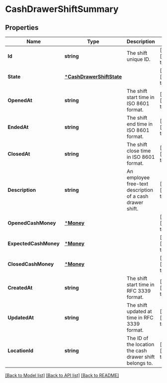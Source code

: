 # CashDrawerShiftSummary

## Properties
Name | Type | Description | Notes
------------ | ------------- | ------------- | -------------
**Id** | **string** | The shift unique ID. | [optional] [default to null]
**State** | [***CashDrawerShiftState**](CashDrawerShiftState.md) |  | [optional] [default to null]
**OpenedAt** | **string** | The shift start time in ISO 8601 format. | [optional] [default to null]
**EndedAt** | **string** | The shift end time in ISO 8601 format. | [optional] [default to null]
**ClosedAt** | **string** | The shift close time in ISO 8601 format. | [optional] [default to null]
**Description** | **string** | An employee free-text description of a cash drawer shift. | [optional] [default to null]
**OpenedCashMoney** | [***Money**](Money.md) |  | [optional] [default to null]
**ExpectedCashMoney** | [***Money**](Money.md) |  | [optional] [default to null]
**ClosedCashMoney** | [***Money**](Money.md) |  | [optional] [default to null]
**CreatedAt** | **string** | The shift start time in RFC 3339 format. | [optional] [default to null]
**UpdatedAt** | **string** | The shift updated at time in RFC 3339 format. | [optional] [default to null]
**LocationId** | **string** | The ID of the location the cash drawer shift belongs to. | [optional] [default to null]

[[Back to Model list]](../README.md#documentation-for-models) [[Back to API list]](../README.md#documentation-for-api-endpoints) [[Back to README]](../README.md)

